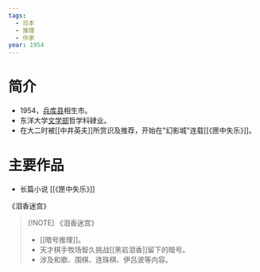 ```yaml
---
tags:
  - 日本
  - 推理
  - 作家
year: 1954
---
```

# 简介

- 1954，[兵库县](兵库县.md)相生市。
- 东洋大学[文学部](文学部.md)哲学科肄业。
- 在大二时被[[中井英夫]]所赏识及推荐，开始在"幻影城"连载[[《匣中失乐》]]。
# 主要作品

- 长篇小说
[[《匣中失乐》]]

《泪香迷宫》

> [!NOTE] 《泪香迷宫》
> - [[暗号推理]]。
> - 天才棋手牧场智久挑战[[黑岩泪香]]留下的暗号。
> - 涉及和歌、围棋、连珠棋、伊吕波等内容。

